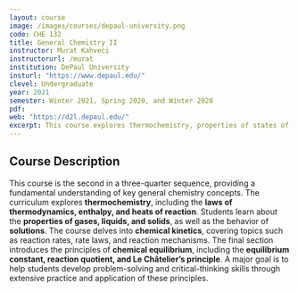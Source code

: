 ```yaml
---
layout: course
image: /images/courses/depaul-university.png
code: CHE 132
title: General Chemistry II
instructor: Murat Kahveci
instructorurl: /murat
institution: DePaul University
insturl: "https://www.depaul.edu/"
clevel: Undergraduate
year: 2021
semester: Winter 2021, Spring 2020, and Winter 2020
pdf:
web: "https://d2l.depaul.edu/"
excerpt: This course explores thermochemistry, properties of states of matter, chemical kinetics, and the basics of chemical equilibrium.
---
```


## Course Description
This course is the second in a three-quarter sequence, providing a fundamental understanding of key general chemistry concepts. The curriculum explores **thermochemistry**, including the **laws of thermodynamics, enthalpy, and heats of reaction**. Students learn about the **properties of gases, liquids, and solids**, as well as the behavior of **solutions**. The course delves into **chemical kinetics**, covering topics such as reaction rates, rate laws, and reaction mechanisms. The final section introduces the principles of **chemical equilibrium**, including the **equilibrium constant, reaction quotient, and Le Châtelier’s principle**. A major goal is to help students develop problem-solving and critical-thinking skills through extensive practice and application of these principles.